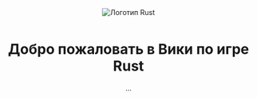 <header>
    <img src="URL_логотипа" alt="Логотип Rust" style="max-width: 150px; margin-bottom: 10px;">
    <h1>Добро пожаловать в Вики по игре Rust</h1>
    ...
</header>
